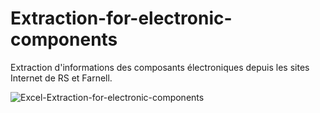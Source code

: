# Extraction-for-electronic-components

Extraction d'informations des composants électroniques depuis les sites Internet de RS et Farnell.

![Excel-Extraction-for-electronic-components](Images/Excel-Extraction-for-electronic-components.gif)
